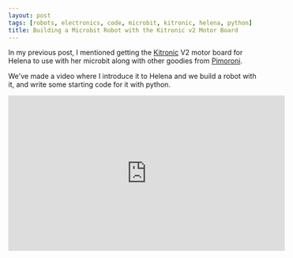 ```yaml
---
layout: post
tags: [robots, electronics, code, microbit, kitronic, helena, python]
title: Building a Microbit Robot with the Kitronic v2 Motor Board
---
```

In my previous post, I mentioned getting the <a href="https://twitter.com/Kitronik">Kitronic</a> V2 motor board for 
Helena to use with her microbit along with other goodies from <a href="https://twitter.com/pimoroni">Pimoroni</a>.

We've made a video where I introduce it to Helena and we build a robot with it, and write some starting code for it with python.

<div class="embed-responsive embed-responsive-16by9">
<iframe width="560" height="315" src="https://www.youtube.com/embed/c7jLPN8uqz8" frameborder="0" allowfullscreen="True"></iframe>
</div>
